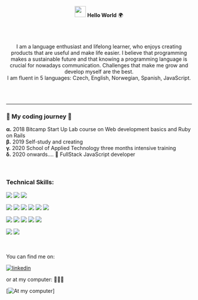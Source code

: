 <br>
<br>
<p align=center><img src="https://raw.githubusercontent.com/MartinHeinz/MartinHeinz/master/wave.gif" width="30px"> <strong>Hello World</strong> 🌍 </p>
<br>
<br>
<p align=center>
I am a language enthusiast and lifelong learner, who enjoys creating products that are useful and make life easier. 
I believe that programming makes a sustainable future and that knowing a programming language is crucial for nowadays communication. 
Challenges that make me grow and develop myself are the best.
  
<br>
I am fluent in 5 languages: Czech, English, Norwegian, Spanish, JavaScript.
</p>

<br>
<br>

---
### 🚀 My coding journey 🚀
**α.** 2018 Bitcamp Start Up Lab course on Web development basics and Ruby on Rails 
<br>
**β.** 2019 Self-study and creating
<br>
**γ.** 2020 School of Applied Technology three months intensive training
<br>
**δ.** 2020 onwards.... 🚀 FullStack JavaScript developer
<br>
<br>
<br>


### Technical Skills:

![](https://img.shields.io/badge/BACKEND-Node.js/Express-informational?style=flat&logo=data:image/svg%2bxml;base64,<BASE64_DATA>)
![](https://img.shields.io/badge/BACKEND-REST-informational?style=flat&logo=data:image/svg%2bxml;base64,<BASE64_DATA>)
![](https://img.shields.io/badge/BACKEND-MongoDB/PostgreSQL-informational?style=flat&logo=data:image/svg%2bxml;base64,<BASE64_DATA>)

![](https://img.shields.io/badge/FRONTEND-REACT-informational?style=flat&logo=<LOGO_NAME>&logoColor=white&color=2bbc8a)
![](https://img.shields.io/badge/FRONTEND-ReactNative-informational?style=flat&logo=<LOGO_NAME>&logoColor=white&color=2bbc8a)
![](https://img.shields.io/badge/FRONTEND-REDUX-informational?style=flat&logo=<LOGO_NAME>&logoColor=white&color=2bbc8a)
![](https://img.shields.io/badge/FRONTEND-HTML-informational?style=flat&logo=<LOGO_NAME>&logoColor=white&color=2bbc8a)
![](https://img.shields.io/badge/FRONTEND-jQuery/Bootstrap-informational?style=flat&logo=<LOGO_NAME>&logoColor=white&color=2bbc8a)
![](https://img.shields.io/badge/FRONTEND-CSS/SASS/MaterialUi-informational?style=flat&logo=<LOGO_NAME>&logoColor=white&color=2bbc8a)

![](https://img.shields.io/badge/TOOLS-Docker-informational?style=flat&logo=<LOGO_NAME>&logoColor=white&color=yellow)
![](https://img.shields.io/badge/TOOLS-Mocha/Jest-informational?style=flat&logo=<LOGO_NAME>&logoColor=white&color=yellow)
![](https://img.shields.io/badge/TOOLS-Handlebars/Pug-informational?style=flat&logo=<LOGO_NAME>&logoColor=white&color=yellow)
![](https://img.shields.io/badge/TOOLS-VSCode-informational?style=flat&logo=<LOGO_NAME>&logoColor=white&color=yellow)
![](https://img.shields.io/badge/TOOLS-Git-informational?style=flat&logo=<LOGO_NAME>&logoColor=white&color=yellow)

![](https://img.shields.io/badge/METHODS-TDD-informational?style=flat&logo=<LOGO_NAME>&logoColor=white&color=red)
![](https://img.shields.io/badge/METHODS-Agile-informational?style=flat&logo=<LOGO_NAME>&logoColor=white&color=red)

<br>
<br>
You can find me on: 

[![linkedin](https://cloud.githubusercontent.com/assets/17016297/18839848/0fc7e74e-83d2-11e6-8c6a-277fc9d6e067.png)][1]

[1]: https://linkedin.com/in/andreazajicova
 
or at my computer: 👩🏻‍💻

[![At my computer](https://user-images.githubusercontent.com/35815182/93466829-1dda3a00-f8ed-11ea-9ce6-2ab798eac2d2.png)]
